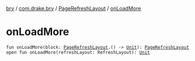 [brv](../../index.md) / [com.drake.brv](../index.md) / [PageRefreshLayout](index.md) / [onLoadMore](./on-load-more.md)

# onLoadMore

`fun onLoadMore(block: `[`PageRefreshLayout`](index.md)`.() -> `[`Unit`](https://kotlinlang.org/api/latest/jvm/stdlib/kotlin/-unit/index.html)`): `[`PageRefreshLayout`](index.md)
`open fun onLoadMore(refreshLayout: RefreshLayout): `[`Unit`](https://kotlinlang.org/api/latest/jvm/stdlib/kotlin/-unit/index.html)